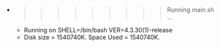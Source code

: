 * >>>>>>>>> Running main.sh ...
  * Running on SHELL=/bin/bash VER=4.3.30(1)-release
  * Disk size = 1540740K. Space Used = 1540740K.
